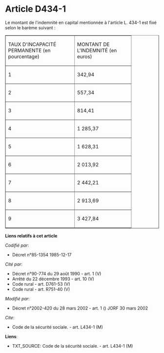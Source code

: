 # Article D434-1

Le montant de l'indemnité en capital mentionnée à l'article L. 434-1 est fixé selon le barème suivant :

<table align="center" border="1" cellpadding="0" cellspacing="0" width="378">
  <tbody>
    <tr>
      <td width="209">

TAUX D'INCAPACITÉ PERMANENTE (en pourcentage)

</td>
      <td width="169">

MONTANT DE L'INDEMNITÉ (en euros)

</td>
    </tr>
    <tr>
      <td width="209">

1

</td>
      <td width="169">

342,94

</td>
    </tr>
    <tr>
      <td width="209">

2

</td>
      <td width="169">

557,34

</td>
    </tr>
    <tr>
      <td width="209">

3

</td>
      <td width="169">

814,41

</td>
    </tr>
    <tr>
      <td width="209">

4

</td>
      <td width="169">

1 285,37

</td>
    </tr>
    <tr>
      <td width="209">

5

</td>
      <td width="169">

1 628,31

</td>
    </tr>
    <tr>
      <td width="209">

6

</td>
      <td width="169">

2 013,92

</td>
    </tr>
    <tr>
      <td width="209">

7

</td>
      <td width="169">

2 442,21

</td>
    </tr>
    <tr>
      <td width="209">

8

</td>
      <td width="169">

2 913,69

</td>
    </tr>
    <tr>
      <td width="209">

9

</td>
      <td width="169">

3 427,84

</td>
    </tr>
  </tbody>
</table>

**Liens relatifs à cet article**

_Codifié par_:

  - Décret n°85-1354 1985-12-17

_Cité par_:

  - Décret n°90-774 du 29 août 1990 - art. 1 (V)
  - Arrêté du 22 décembre 1993 - art. 10 (V)
  - Code rural - art. D761-53 (V)
  - Code rural - art. R751-40 (V)

_Modifié par_:

  - Décret n°2002-420 du 28 mars 2002 - art. 1 () JORF 30 mars 2002

_Cite_:

  - Code de la sécurité sociale. - art. L434-1 (M)

**Liens**:

  - TXT_SOURCE: Code de la sécurité sociale. - art. L434-1 (M)

